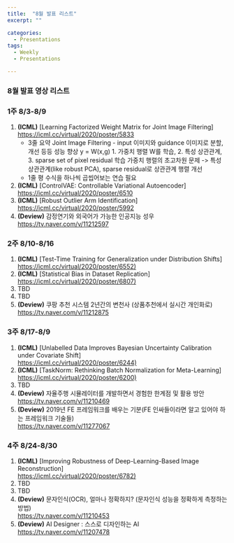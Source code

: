```yaml
---
title:  "8월 발표 리스트"
excerpt: ""

categories:
  - Presentations
tags:
  - Weekly
  - Presentations

---
```


### 8월 발표 영상 리스트

###     1주 8/3-8/9

1. **(ICML)** [Learning Factorized Weight Matrix for Joint Image Filtering]
   <https://icml.cc/virtual/2020/poster/5833>
   * 3줄 요약
     Joint Image Filtering - input 이미지와 guidance 이미지로 분할, 개선 등등 성능 향상
     y = W(x,g) 1. 가중치 행렬 W를 학습, 2. 특성 상관관계, 3. sparse set of pixel residual 학습
     가중치 행렬의 초고차원 문제 -> 특성 상관관계(like robust PCA), sparse residual로 상관관계 행렬 개선
   * 1줄 평
     수식을 하나씩 곱씹어보는 연습 필요
2. **(ICML)** [ControlVAE: Controllable Variational Autoencoder]
   <https://icml.cc/virtual/2020/poster/6510>
3. **(ICML)** [Robust Outlier Arm Identification]
   <https://icml.cc/virtual/2020/poster/5992>
4. **(Deview)** 감정연기와 외국어가 가능한 인공지능 성우
   <https://tv.naver.com/v/11212597>

### 2주 8/10-8/16

1. **(ICML)** [Test-Time Training for Generalization under Distribution Shifts]
   <https://icml.cc/virtual/2020/poster/6552)>
2. **(ICML)** [Statistical Bias in Dataset Replication]
   <https://icml.cc/virtual/2020/poster/6807)>
3. TBD
4. TBD
5. **(Deview)** 쿠팡 추천 시스템 2년간의 변천사 (상품추천에서 실시간 개인화로)
   <https://tv.naver.com/v/11212875>

### 3주 8/17-8/9

1. **(ICML)** [Unlabelled Data Improves Bayesian Uncertainty Calibration under Covariate Shift]  
   <https://icml.cc/virtual/2020/poster/6244)>
2. **(ICML)** [TaskNorm: Rethinking Batch Normalization for Meta-Learning]
   <https://icml.cc/virtual/2020/poster/6200)>
3. TBD
4. **(Deview)** 자율주행 시뮬레이터를 개발하면서 경험한 한계점 및 활용 방안
   <https://tv.naver.com/v/11210469>
5. **(Deview)**  2019년 FE 프레임워크를 배우는 기분(FE 인싸들이라면 알고 있어야 하는 프레임워크 기술들)  
   <https://tv.naver.com/v/11277067>

### 4주 8/24-8/30

1. **(ICML)** [Improving Robustness of Deep-Learning-Based Image Reconstruction]  
   <https://icml.cc/virtual/2020/poster/6782)>
2. TBD
3. TBD
4. **(Deview)**  문자인식(OCR), 얼마나 정확하지? (문자인식 성능을 정확하게 측정하는 방법)  
   <https://tv.naver.com/v/11210453>
5. **(Deview)**  AI Designer : 스스로 디자인하는 AI
   <https://tv.naver.com/v/11207478>